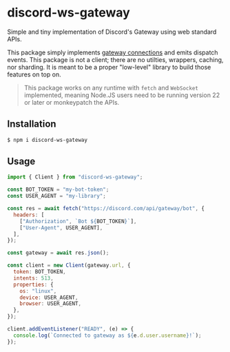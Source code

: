 # discord-ws-gateway

Simple and tiny implementation of Discord's Gateway using web standard APIs.

This package simply implements [gateway connections](https://discord.com/developers/docs/topics/gateway#connections)
and emits dispatch events.
This package is not a client; there are no utilties, wrappers, caching, nor sharding.
It is meant to be a proper "low-level" library to build those features on top on.

> This package works on any runtime with `fetch` and `WebSocket` implemented, meaning
> Node.JS users need to be running version 22 or later or monkeypatch the APIs.

## Installation

```sh
$ npm i discord-ws-gateway
```

## Usage

```js
import { Client } from "discord-ws-gateway";

const BOT_TOKEN = "my-bot-token";
const USER_AGENT = "my-library";

const res = await fetch("https://discord.com/api/gateway/bot", {
  headers: [
    ["Authorization", `Bot ${BOT_TOKEN}`],
    ["User-Agent", USER_AGENT],
  ],
});

const gateway = await res.json();

const client = new Client(gateway.url, {
  token: BOT_TOKEN,
  intents: 513,
  properties: {
    os: "linux",
    device: USER_AGENT,
    browser: USER_AGENT,
  },
});

client.addEventListener("READY", (e) => {
  console.log(`Connected to gateway as ${e.d.user.username}!`);
});
```
